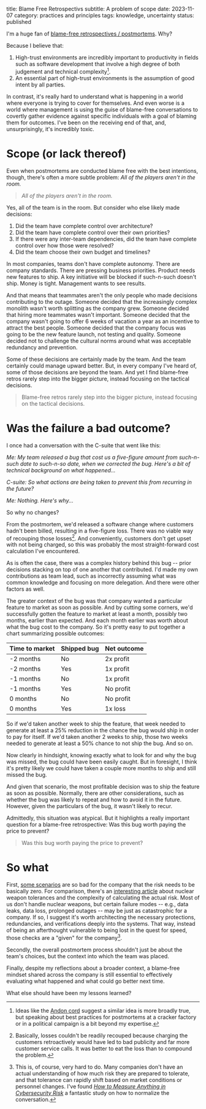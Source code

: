 title: Blame Free Retrospectivs
subtitle: A problem of scope
date: 2023-11-07
category: practices and principles
tags: knowledge, uncertainty
status: published

I'm a huge fan of [blame-free retrospectives / postmortems](https://www.blameless.com/blog/what-are-blameless-postmortems-do-they-work-how). Why?

Because I believe that:

1. High-trust environments are incredibly important to productivity in fields such as software development that involve a high degree of both judgement and technical complexity[^complex].
2. An essential part of high-trust environments is the assumption of good intent by all parties.

[^complex]: Ideas like the [Andon cord](https://www.sixsigmadaily.com/what-is-an-andon-cord/) suggest a similar idea is more broadly true, but speaking about best practices for postmortems at a cracker factory or in a political campaign is a bit beyond my expertise.

In contrast, it's really hard to understand what is happening in a world where everyone is trying to cover for themselves. And even worse is a world where management is using the guise of blame-free conversations to covertly gather evidence against specific individuals with a goal of blaming them for outcomes. I've been on the receiving end of that, and, unsurprisingly, it's incredibly toxic.

# Scope (or lack thereof)

Even when postmortems are conducted blame free with the best intentions, though, there's often a more subtle problem: _All of the players aren't in the room._

> _All of the players aren't in the room._

Yes, all of the team is in the room. But consider who else likely made decisions:

1. Did the team have complete control over architecture?
2. Did the team have complete control over their own priorities?
3. If there were any inter-team dependencies, did the team have complete control over how those were resolved?
4. Did the team choose their own budget and timelines?

In most companies, teams don't have complete autonomy. There are company standards. There are pressing business priorities. Product needs new features to ship. A key initiative will be blocked if such-n-such doesn't ship. Money is tight. Management wants to see results.

And that means that teammates aren't the only people who made decisions contributing to the outage. Someone decided that the increasingly complex monolith wasn't worth splitting as the company grew. Someone decided that hiring more teammates wasn't important. Someone decided that the company wasn't going to offer 6 weeks of vacation a year as an incentive to attract the best people. Someone decided that the company focus was going to be the new feature launch, not testing and quality. Someone decided not to challenge the cultural norms around what was acceptable redundancy and prevention.

Some of these decisions are certainly made by the team. And the team certainly could manage upward better. But, in every company I've heard of, some of those decisions are beyond the team. And yet I find blame-free retros rarely step into the bigger picture, instead focusing on the tactical decisions.

> Blame-free retros rarely step into the bigger picture, instead focusing on the tactical decisions.

# Was the failure a bad outcome?

I once had a conversation with the C-suite that went like this:

_Me: My team released a bug that cost us a five-figure amount from such-n-such date to such-n-so date, when we corrected the bug. Here's a bit of technical background on what happened..._

_C-suite: So what actions are being taken to prevent this from recurring in the future?_

_Me: Nothing. Here's why..._

So why no changes?

From the postmortem, we'd released a software change where customers hadn't been billed, resulting in a five-figure loss. There was no viable way of recouping those losses[^recoup]. And conveniently, customers don't get upset with not being charged, so this was probably the most straight-forward cost calculation I've encountered.

[^recoup]: Basically, losses couldn't be readily recouped because charging the customers retroactively would have led to bad publicity and far more customer service calls. It was better to eat the loss than to compound the problem.

As is often the case, there was a complex history behind this bug -- prior decisions stacking on top of one another that contributed. I'd made my own contributions as team lead, such as incorrectly assuming what was common knowledge and focusing on more delegation. And there were other factors as well.

The greater context of the bug was that company wanted a particular feature to market as soon as possible. And by cutting some corners, we'd successfully gotten the feature to market at least a month, possibly two months, earlier than expected. And each month earlier was worth about what the bug cost to the company. So it's pretty easy to put together a chart summarizing possible outcomes:

| Time to market | Shipped bug | Net outcome |
|-|-|-|
| -2 months | No | 2x profit|
| -2 months | Yes | 1x profit|
| -1 months | No | 1x profit|
| -1 months | Yes | No profit|
| 0 months | No | No profit|
| 0 months | Yes | 1x loss|

So if we'd taken another week to ship the feature, that week needed to generate at least a 25% reduction in the chance the bug would ship in order to pay for itself. If we'd taken another 2 weeks to ship, those two weeks needed to generate at least a 50% chance to not ship the bug. And so on.

Now clearly in hindsight, knowing exactly what to look for and why the bug was missed, the bug could have been easily caught. But in foresight, I think it's pretty likely we could have taken a couple more months to ship and still missed the bug.

And given that scenario, the most profitable decision was to ship the feature as soon as possible. Normally, there are other considerations, such as whether the bug was likely to repeat and how to avoid it in the future. However, given the particulars of the bug, it wasn't likely to recur.

Admittedly, this situation was atypical. But it highlights a really important question for a blame-free retrospective: Was this bug worth paying the price to prevent?

> Was this bug worth paying the price to prevent?

# So what

First, [some scenarios](https://about.gitlab.com/blog/2017/02/10/postmortem-of-database-outage-of-january-31/) are so bad for the company that the risk needs to be basically zero. For comparison, there's an [interesting article](https://www.osti.gov/servlets/purl/1426902) about nuclear weapon tolerances and the complexity of calculating the actual risk. Most of us don't handle nuclear weapons, but certain failure modes -- e.g., data leaks, data loss, prolonged outages -- may be just as catastrophic for a company. If so, I suggest it's worth architecting the necessary protections, redundancies, and verifications deeply into the systems. That way, instead of being an afterthought vulnerable to being lost in the quest for speed, those checks are a "given" for the company[^givens].

[^givens]: This is, of course, very hard to do. Many companies don't have an actual understanding of how much risk they are prepared to tolerate, and that tolerance can rapidly shift based on market conditions or personnel changes. I've found [*How to Measure Anything in Cybersecurity Risk*](https://www.amazon.com/How-Measure-Anything-Cybersecurity-Risk/dp/1119085292) a fantastic study on how to normalize the conversation.

Secondly, the overall postmortem process shouldn't just be about the team's choices, but the context into which the team was placed.

Finally, despite my reflections about a broader context, a blame-free mindset shared across the company is still essential to effectively evaluating what happened and what could go better next time.

What else should have been my lessons learned?
